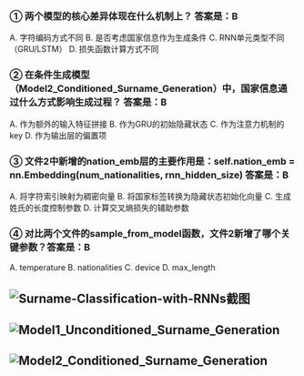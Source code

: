 ### ① 两个模型的核心差异体现在什么机制上？ 答案是：B
A. 字符编码方式不同
B. 是否考虑国家信息作为生成条件
C. RNN单元类型不同（GRU/LSTM）
D. 损失函数计算方式不同
### ② 在条件生成模型（Model2_Conditioned_Surname_Generation）中，国家信息通过什么方式影响生成过程？ 答案是：B
A. 作为额外的输入特征拼接
B. 作为GRU的初始隐藏状态
C. 作为注意力机制的key
D. 作为输出层的偏置项
### ③ 文件2中新增的nation_emb层的主要作用是：self.nation_emb = nn.Embedding(num_nationalities, rnn_hidden_size) 答案是：B
A. 将字符索引映射为稠密向量
B. 将国家标签转换为隐藏状态初始化向量
C. 生成姓氏的长度控制参数
D. 计算交叉熵损失的辅助参数
### ④ 对比两个文件的sample_from_model函数，文件2新增了哪个关键参数？答案是：B
A. temperature
B. nationalities
C. device
D. max_length

## ![Surname-Classification-with-RNNs截图](C:\Users\27298\demo\RNN\midr\1.png)

## ![Model1_Unconditioned_Surname_Generation](C:\Users\27298\demo\RNN\midr\2.png)

## ![Model2_Conditioned_Surname_Generation](C:\Users\27298\demo\RNN\midr\3.png)

